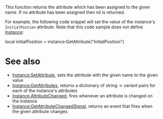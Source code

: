 This function returns the attribute which has been assigned to the given name. If no attribute has been assigned then nil is returned.

For example, the following code snippet will set the value of the instance's `InitialPostion` attribute. Note that this code sample does not define [Instance](https://developer.roblox.com/en-us/api-reference/class/Instance):

local initialPosition = instance:GetAttribute("InitialPosition")

See also
========

*   [Instance:SetAttribute](https://developer.roblox.com/en-us/api-reference/function/Instance/SetAttribute), sets the attribute with the given name to the given value
*   [Instance:GetAttributes](https://developer.roblox.com/en-us/api-reference/function/Instance/GetAttributes), returns a dictionary of string → variant pairs for each of the instance's attributes
*   [Instance.AttributeChanged](https://developer.roblox.com/en-us/api-reference/event/Instance/AttributeChanged), fires whenever an attribute is changed on the instance
*   [Instance:GetAttributeChangedSignal](https://developer.roblox.com/en-us/api-reference/function/Instance/GetAttributeChangedSignal), returns an event that fires when the given attribute changes
